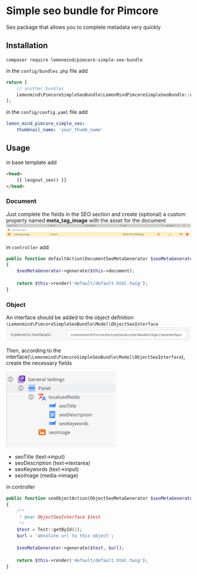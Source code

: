 # Simple seo bundle for Pimcore

Seo package that allows you to complete metadata very quickly

## Installation
```
composer require lemonmind/pimcore-simple-seo-bundle
```

in the `config/bundles.php` file add
```php
return [
    // another bundles
    Lemonmind\PimcoreSimpleSeoBundle\LemonMindPimcoreSimpleSeoBundle::class => ['all' => true],
];
```

in the `config/config.yaml` file add
```yaml
lemon_mind_pimcore_simple_seo:
    thumbnail_name: 'your_thumb_name'
```

## Usage

in base template add
```html
<head>
    {{ leogout_seo() }}
</head>
```

### Document
Just complete the fields in the SEO section and create (optional) a custom property named **meta_tag_image** with the asset for the document
![](docs/img/meta-tag-image-property.png)


in `controller` add
```php
public function defaultAction(DocumentSeoMetaGenerator $seoMetaGenerator): Response
{
    $seoMetaGenerator->generate($this->document);

    return $this->render('default/default.html.twig');
}
```

### Object
An interface should be added to the object definition `\Lemonmind\PimcoreSimpleSeoBundle\Model\ObjectSeoInterface`
![](docs/img/implements-interface.png)

Then, according to the interface(`\Lemonmind\PimcoreSimpleSeoBundle\Model\ObjectSeoInterface`), create the necessary fields

![](docs/img/object-definition.png)
 
- seoTitle (text->input)
- seoDescription (text->textarea)
- seoKeywords (text->input)
- seoImage (media->image)


in controller
```php
public function seoObjectAction(ObjectSeoMetaGenerator $seoMetaGenerator): Response
{
    /**
     * @var ObjectSeoInterface $test
     */
    $test = Test::getById(1);
    $url = 'absolute url to this object';

    $seoMetaGenerator->generate($test, $url);

    return $this->render('default/default.html.twig');
}
```